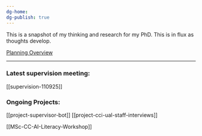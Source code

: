 ```yaml
---
dg-home: 
dg-publish: true
---
```

This is a snapshot of my thinking and research for my PhD. 
This is in flux as thoughts develop.

[Planning Overview](https://www.notion.so/PhD-Planning-Overview-1d8d4b0df71d80799030cbb90f2fa664 )

---
### Latest supervision meeting:
[[supervision-110925]]

### Ongoing Projects:
[[project-supervisor-bot]]
[[project-cci-ual-staff-interviews]]

[[MSc-CC-AI-Literacy-Workshop]]

